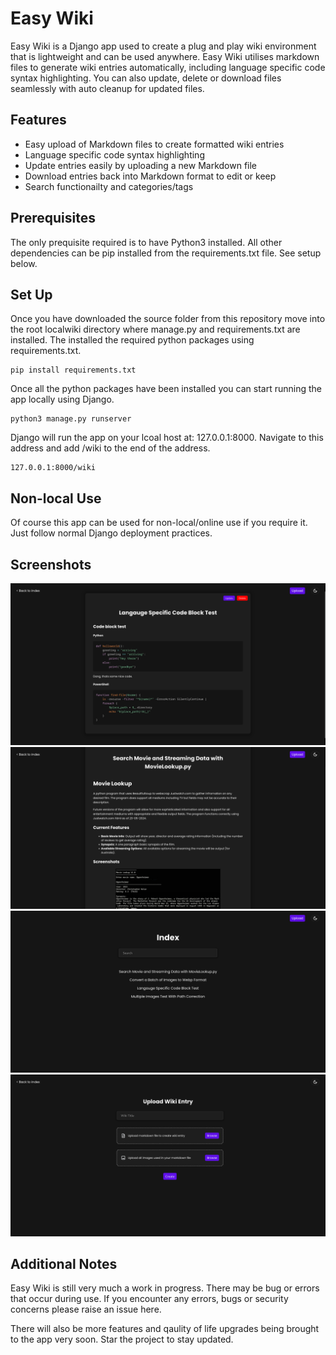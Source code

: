 # Easy Wiki
Easy Wiki is a Django app used to create a plug and play wiki environment that is lightweight and can be used anywhere. Easy Wiki utilises markdown files to generate wiki entries automatically, including language specific code syntax highlighting. You can also update, delete or download files seamlessly with auto cleanup for updated files.

## Features
- Easy upload of Markdown files to create formatted wiki entries
- Language specific code syntax highlighting
- Update entries easily by uploading a new Markdown file
- Download entries back into Markdown format to edit or keep
- Search functionailty and categories/tags 

## Prerequisites
The only prequisite required is to have Python3 installed. All other dependencies can be pip installed from the requirements.txt file. See setup below.

## Set Up
Once you have downloaded the source folder from this repository move into the root localwiki directory where manage.py and requirements.txt are installed. The installed the required python packages using requirements.txt.

```
pip install requirements.txt
```
Once all the python packages have been installed you can start running the app locally using Django. 

```
python3 manage.py runserver
```
Django will run the app on your lcoal host at: 127.0.0.1:8000. Navigate to this address and add /wiki to the end of the address.

```
127.0.0.1:8000/wiki
```

## Non-local Use
Of course this app can be used for non-local/online use if you require it. Just follow normal Django deployment practices. 

## Screenshots
![image](screenshots/easywiki-3.png)
![image](screenshots/easywiki-4.png)
![image](screenshots/easywiki-1.png)
![image](screenshots/easywiki-2.png)

## Additional Notes
Easy Wiki is still very much a work in progress. There may be bug or errors that occur during use. If you encounter any errors, bugs or security concerns please raise an issue here. 

There will also be more features and qaulity of life upgrades being brought to the app very soon. Star the project to stay updated. 
